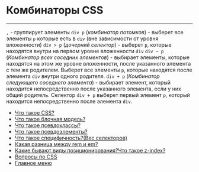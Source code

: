# Комбинаторы CSS

---

`,` - группирует элементы
`div p` (_комбинатор потомков_) - выберет все элементы `p` которые есть в `div` (вне зависимости от уровня вложенности)
`div > p` (_дочерний селектор_) - выберет `p`, которые находятся внутри на первом уровне вложенности `div`
`div ~ p` (_Комбинатор всех соседних элементов_) - выбирает элементы, которые находятся на этом же уровне вложенности, после указанного элемента с тем же родителем. Выберет все элементы `p`, которые находятся после элемента `div` внутри одного родителя.
`div + p` (_Комбинатор следующего соседнего элемента_) - выбирает элемент, который находится непосредственно после указанного элемента, если у них общий родитель. Cелектор `div + p` выберет первый элемент `p`, который находится непосредственно после элемента `div`.

- [Что такое CSS?](./CSSis.md)
- [Что такое блочная модель?](./boxModel.md)
- [Что такое псевдоклассы?](./pseudoclass.md)
- [Что такое псевдоэлементы?](./pseudoelement.md)
- [Что такое специфичность?(Вес селекторов)](./specificity.md)
- [Какая разница между rem и em?](./emVSrem.md)
- [Какие бывают виды позиционирования?Что такое z-index?](./emVSrem.md)
- [Вопросы по CSS](./CSS.md)
- [Главное меню](../README.md)
